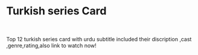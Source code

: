 <h1>Turkish series Card</h1>
<br>
<p>Top 12 turkish series card with urdu subtitle included their discription ,cast ,genre,rating,also link to watch now! </p>
